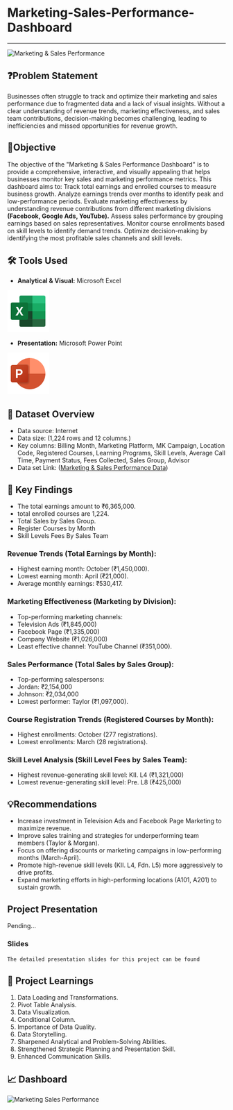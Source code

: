 # Marketing-Sales-Performance-Dashboard
--------------------------------------------------------------------------------------------------------------------------------------------------------------------------------------------------------------------




![Marketing & Sales Performance](https://github.com/user-attachments/assets/d5d5fde7-e8a5-4794-b4db-c457ec2edf9f)





## ❓Problem Statement
Businesses often struggle to track and optimize their marketing and sales performance due to fragmented data and a lack of visual insights. Without a clear understanding of revenue trends, marketing effectiveness, and sales team contributions, decision-making becomes challenging, leading to inefficiencies and missed opportunities for revenue growth.


## 🎯Objective
The objective of the "Marketing & Sales Performance Dashboard" is to provide a comprehensive, interactive, and visually appealing that helps businesses monitor key sales and marketing performance metrics. This dashboard aims to:
Track total earnings and enrolled courses to measure business growth.
Analyze earnings trends over months to identify peak and low-performance periods.
Evaluate marketing effectiveness by understanding revenue contributions from different marketing divisions **(Facebook, Google Ads, YouTube).**
Assess sales performance by grouping earnings based on sales representatives.
Monitor course enrollments based on skill levels to identify demand trends.
Optimize decision-making by identifying the most profitable sales channels and skill levels.


## 🛠️ Tools Used

- **Analytical & Visual:** Microsoft Excel
<img width="96" height="96" src="https://github.com/amanat-mahmud/useful_icons/blob/main/icons8-microsoft-excel-144.png" alt="microsoft-excel-2019--v1"/>

- **Presentation:** Microsoft Power Point
<img width="96" height="96" src="https://github.com/amanat-mahmud/useful_icons/blob/main/icons8-power-point-144.png" alt="microsoft-powerpoint-2019"/>



## 📅 Dataset Overview

- Data source: Internet
- Data size: (1,224 rows and 12 columns.)
- Key columns: Billing Month, Marketing Platform, MK Campaign, Location Code, Registered Courses, Learning Programs, Skill Levels, Average Call Time, Payment Status, Fees Collected, Sales Group, Advisor
- Data set Link: ([Marketing & Sales Performance Data](https://github.com/anandshaw123/Marketing-Sales-Performance-Dashboard/blob/main/Marketing%20%26%20Sales%20Performance%20Data%20(1).xlsx))



## 🔎 Key Findings

- The total earnings amount to ₹6,365,000.
- total enrolled courses are 1,224.
- Total Sales by Sales Group.
- Register Courses by Month
- Skill Levels Fees By Sales Team
  
### Revenue Trends (Total Earnings by Month):

 - Highest earning month: October (₹1,450,000).
 - Lowest earning month: April (₹21,000).
 - Average monthly earnings: ₹530,417.

### Marketing Effectiveness (Marketing by Division):

 - Top-performing marketing channels:
 - Television Ads (₹1,845,000)
 - Facebook Page (₹1,335,000)
 - Company Website (₹1,026,000)
 - Least effective channel: YouTube Channel (₹351,000).

### Sales Performance (Total Sales by Sales Group):

 - Top-performing salespersons:
 - Jordan: ₹2,154,000
 - Johnson: ₹2,034,000
 - Lowest performer: Taylor (₹1,097,000).

### Course Registration Trends (Registered Courses by Month):

 - Highest enrollments: October (277 registrations).
 - Lowest enrollments: March (28 registrations).

### Skill Level Analysis (Skill Level Fees by Sales Team):

 - Highest revenue-generating skill level: KII. L4 (₹1,321,000)
 - Lowest revenue-generating skill level: Pre. L8 (₹425,000)

   

## 💡Recommendations

- Increase investment in Television Ads and Facebook Page Marketing to maximize revenue.
- Improve sales training and strategies for underperforming team members (Taylor & Morgan).
- Focus on offering discounts or marketing campaigns in low-performing months (March-April).
- Promote high-revenue skill levels (KII. L4, Fdn. L5) more aggressively to drive profits.
- Expand marketing efforts in high-performing locations (A101, A201) to sustain growth.





## Project Presentation
Pending...

### Slides
`The detailed presentation slides for this project can be found`


## 🧠 Project Learnings
1. Data Loading and Transformations.
2. Pivot Table Analysis.
3. Data Visualization.
4. Conditional Column.
5. Importance of Data Quality.
6. Data Storytelling.
7. Sharpened Analytical and Problem-Solving Abilities.
8. Strengthened Strategic Planning and Presentation Skill.
9. Enhanced Communication Skills.


## 📈 Dashboard


![Marketing Sales Performance](https://github.com/user-attachments/assets/8b5980b5-3ac4-4f0f-9d6c-4578592778f0)










